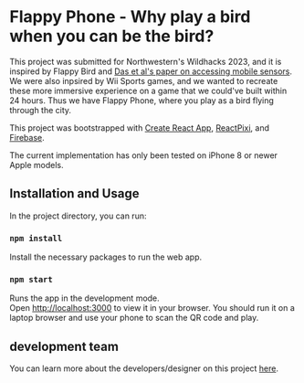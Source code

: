# Flappy Phone - Why play a bird when you can be the bird?

This project was submitted for Northwestern's Wildhacks 2023, and it is inspired by Flappy Bird and [Das et al's paper on accessing mobile sensors](https://dl.acm.org/doi/10.1145/3243734.3243860). We were also inpsired by Wii Sports games, and we wanted to recreate these more immersive experience on a game that we could've built within 24 hours. Thus we have Flappy Phone, where you play as a bird flying through the city. 

This project was bootstrapped with [Create React App](https://github.com/facebook/create-react-app), [ReactPixi](https://pixijs.io/pixi-react/), and [Firebase](https://firebase.google.com/).

The current implementation has only been tested on iPhone 8 or newer Apple models. 

## Installation and Usage

In the project directory, you can run:

### `npm install`
Install the necessary packages to run the web app.

### `npm start`

Runs the app in the development mode.\
Open [http://localhost:3000](http://localhost:3000) to view it in your browser. You should run it on a laptop browser and use your phone to scan the QR code and play.

## development team
You can learn more about the developers/designer on this project [here](https://y.at/👑🐀🐻🚪).
